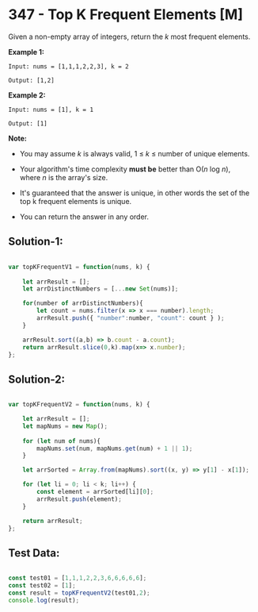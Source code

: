 # **347 - Top K Frequent Elements [M]**

Given a non-empty array of integers, return the *k* most frequent elements.

**Example 1:**

    Input: nums = [1,1,1,2,2,3], k = 2

    Output: [1,2]


**Example 2:**

    Input: nums = [1], k = 1

    Output: [1]

**Note:**

-   You may assume *k* is always valid, 1 ≤ *k* ≤ number of unique elements.

-   Your algorithm's time complexity **must be** better than O(*n* log *n*),
    where *n* is the array's size.

-   It's guaranteed that the answer is unique, in other words the set of the top
    k frequent elements is unique.

-   You can return the answer in any order.


## **Solution-1:**

```JavaScript

var topKFrequentV1 = function(nums, k) {
    
    let arrResult = [];
    let arrDistinctNumbers = [...new Set(nums)];

    for(number of arrDistinctNumbers){
        let count = nums.filter(x => x === number).length;
        arrResult.push({ "number":number, "count": count } );
    }

    arrResult.sort((a,b) => b.count - a.count);
    return arrResult.slice(0,k).map(x=> x.number);
};

```


## **Solution-2:**

```JavaScript

var topKFrequentV2 = function(nums, k) {

    let arrResult = [];
    let mapNums = new Map();
        
    for (let num of nums){
        mapNums.set(num, mapNums.get(num) + 1 || 1);
    }

    let arrSorted = Array.from(mapNums).sort((x, y) => y[1] - x[1]);

    for (let li = 0; li < k; li++) {
        const element = arrSorted[li][0];
        arrResult.push(element);
    }

    return arrResult;    
};

```

## **Test Data:**

```JavaScript

const test01 = [1,1,1,2,2,3,6,6,6,6,6];
const test02 = [1];
const result = topKFrequentV2(test01,2);
console.log(result);

```